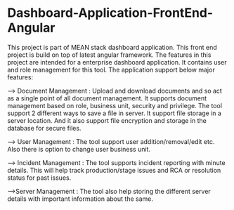 # Dashboard-Application-FrontEnd-Angular

This project is part of MEAN stack dashboard application. This front end project is build on top of latest angular framework. The features in this project are intended for a enterprise dashboard application. It contains user and role management for this tool. The application support below major features:

--> Document Management : Upload and download documents and so act as a single point of all document management. It supports document management based on role, business unit, security and privilege.  The tool support 2 different ways to save a file in server. It support file storage in a server location. And it also support file encryption and storage in the database for secure files.

--> User Management : The tool support user addition/removal/edit etc. Also there is option to change user business unit.

--> Incident Management : The tool supports incident reporting with minute details. This will help track production/stage issues and RCA or resolution status for past issues.

-->Server Management : The tool also help storing the different server details with important information about the same.
